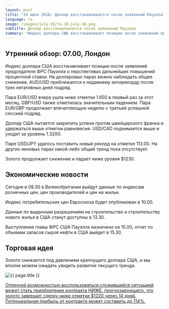 ```yaml
---
layout: post
title: "18 июля 2018: Доллар восстанавливается после заявлений Пауэлла"
language: ru
image: /images/july-18/ru-18-july-18.png
subtitle: Доллар восстанавливается после заявлений Пауэлла
summary: "Индекс доллара США восстанавливает позиции после заявлений председателя ФРС Пауэлла о перспективах дальнейших повышений процентной ставки"
---
```

## Утренний обзор: 07.00, Лондон
 
Индекс доллара США восстанавливает позиции после заявлений председателя ФРС Пауэлла о перспективах дальнейших повышений процентной ставки. На долларовых парах можно наблюдать общее снижение, AUD/USD приближается к недавнему антирекорду после трех негативных дней подряд.

Пара EUR/USD вчера ушла ниже отметки 1.650 в первый раз за этот месяц. GBP/USD также отметилась значительным падением. Пара EUR/GBP продолжает впечатляющую неделю с третьей успешной сессией подряд.

Доллар США пытается закрепить успехи против швейцарского франка и удержаться выше отметки равновесия. USD/CAD поднимается выше и уходит за уровень 1.3200.

Паре USD/JPY удалось поставить новый рекорд на отметке 113.00. На других иеновых парах какой-либо общий тренд пока отсутствует.

Золото продолжает снижение и падает ниже уровня $1230.
 
## Экономические новости
 
Сегодня в 08.30 в Великобритании выйдут данные по индексам розничных цен, цен производителей и цен на жилье.

Индекс потребительских цен Евросоюза будет опубликован в 10.00.

Данные по выданным разрешениям на строительство и строительству нового жилья в США станут доступны в 13.30.

Выступление главы ФРС США Пауэлла назначено на 15.00, отчет по объемам запасов сырой нефти в США выйдет в 15.30.
 
## Торговая идея
 
Золото снижается под давлением крепнущего доллара США, и мы вполне можем ожидать увидеть развитие текущего тренда.

<img src="{{ site.url }}/images/july-18/ru-18-july-18.png" alt="{{ page.title }}"  title="{{ page.title }}">

<a href="%LINK%%?currency=USD&market=commodities&underlying=frxXAUUSD&formname=higherlower&duration_amount=14&duration_units=d&amount=10&amount_type=stake&expiry_type=duration&barrier=1220" target="_blank">Отличной возможностью воспользоваться сложившейся ситуацией может стать приобретение контракта НИЖЕ, прогнозирующего, что золото завершит сделку ниже отметки $1220 через 14 дней. Потенциальная прибыль от контракта может составить до 114%.</a>

